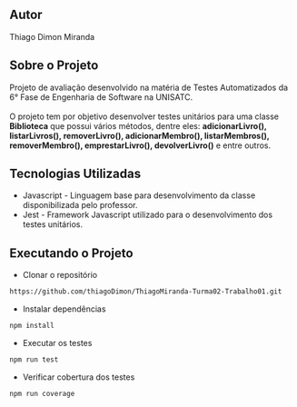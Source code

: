 ## Autor
Thiago Dimon Miranda

## Sobre o Projeto
Projeto de avaliação desenvolvido na matéria de Testes Automatizados da 6° Fase de Engenharia de Software na UNISATC. </br> </br> O projeto tem por objetivo desenvolver testes unitários para uma classe **Biblioteca** que possui vários métodos, dentre eles: **adicionarLivro(), listarLivros(), removerLivro(), adicionarMembro(), listarMembros(), removerMembro(), emprestarLivro(), devolverLivro()** e entre outros.

## Tecnologias Utilizadas
- Javascript - Linguagem base para desenvolvimento da classe disponibilizada pelo professor.
- Jest - Framework Javascript utilizado para o desenvolvimento dos testes unitários.

## Executando o Projeto
- Clonar o repositório
```bash copy
https://github.com/thiagoDimon/ThiagoMiranda-Turma02-Trabalho01.git
```
- Instalar dependências
```bash copy
npm install
```
- Executar os testes
```bash copy
npm run test
```
- Verificar cobertura dos testes
```bash copy
npm run coverage
```
